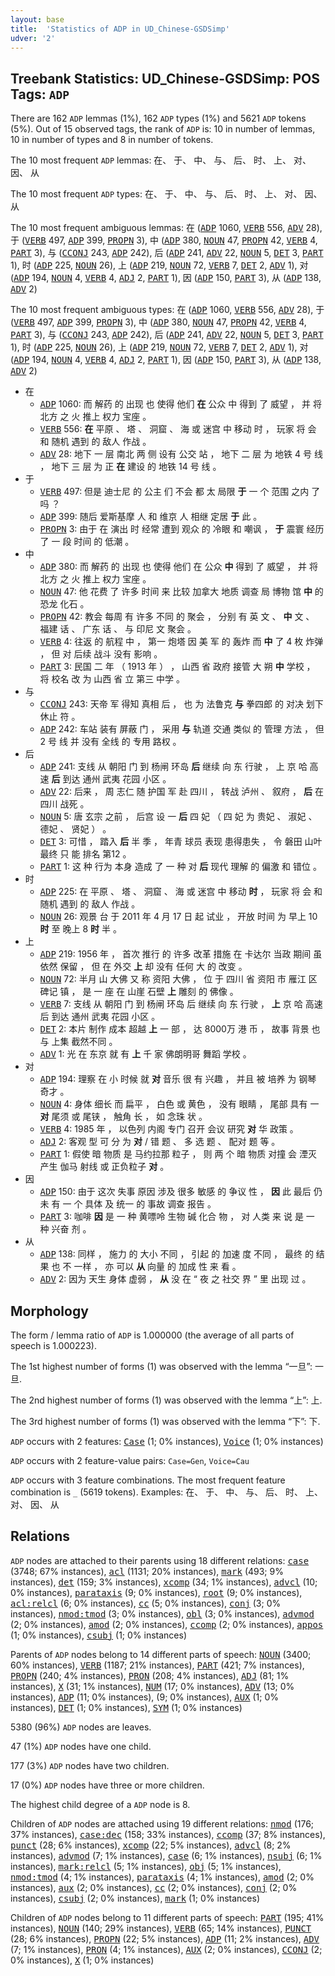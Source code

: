 ```yaml
---
layout: base
title:  'Statistics of ADP in UD_Chinese-GSDSimp'
udver: '2'
---
```


## Treebank Statistics: UD_Chinese-GSDSimp: POS Tags: `ADP`

There are 162 `ADP` lemmas (1%), 162 `ADP` types (1%) and 5621 `ADP` tokens (5%).
Out of 15 observed tags, the rank of `ADP` is: 10 in number of lemmas, 10 in number of types and 8 in number of tokens.

The 10 most frequent `ADP` lemmas: 在、 于、 中、 与、 后、 时、 上、 对、 因、 从

The 10 most frequent `ADP` types:  在、 于、 中、 与、 后、 时、 上、 对、 因、 从

The 10 most frequent ambiguous lemmas: 在 (<tt><a href="zh_gsdsimp-pos-ADP.html">ADP</a></tt> 1060, <tt><a href="zh_gsdsimp-pos-VERB.html">VERB</a></tt> 556, <tt><a href="zh_gsdsimp-pos-ADV.html">ADV</a></tt> 28), 于 (<tt><a href="zh_gsdsimp-pos-VERB.html">VERB</a></tt> 497, <tt><a href="zh_gsdsimp-pos-ADP.html">ADP</a></tt> 399, <tt><a href="zh_gsdsimp-pos-PROPN.html">PROPN</a></tt> 3), 中 (<tt><a href="zh_gsdsimp-pos-ADP.html">ADP</a></tt> 380, <tt><a href="zh_gsdsimp-pos-NOUN.html">NOUN</a></tt> 47, <tt><a href="zh_gsdsimp-pos-PROPN.html">PROPN</a></tt> 42, <tt><a href="zh_gsdsimp-pos-VERB.html">VERB</a></tt> 4, <tt><a href="zh_gsdsimp-pos-PART.html">PART</a></tt> 3), 与 (<tt><a href="zh_gsdsimp-pos-CCONJ.html">CCONJ</a></tt> 243, <tt><a href="zh_gsdsimp-pos-ADP.html">ADP</a></tt> 242), 后 (<tt><a href="zh_gsdsimp-pos-ADP.html">ADP</a></tt> 241, <tt><a href="zh_gsdsimp-pos-ADV.html">ADV</a></tt> 22, <tt><a href="zh_gsdsimp-pos-NOUN.html">NOUN</a></tt> 5, <tt><a href="zh_gsdsimp-pos-DET.html">DET</a></tt> 3, <tt><a href="zh_gsdsimp-pos-PART.html">PART</a></tt> 1), 时 (<tt><a href="zh_gsdsimp-pos-ADP.html">ADP</a></tt> 225, <tt><a href="zh_gsdsimp-pos-NOUN.html">NOUN</a></tt> 26), 上 (<tt><a href="zh_gsdsimp-pos-ADP.html">ADP</a></tt> 219, <tt><a href="zh_gsdsimp-pos-NOUN.html">NOUN</a></tt> 72, <tt><a href="zh_gsdsimp-pos-VERB.html">VERB</a></tt> 7, <tt><a href="zh_gsdsimp-pos-DET.html">DET</a></tt> 2, <tt><a href="zh_gsdsimp-pos-ADV.html">ADV</a></tt> 1), 对 (<tt><a href="zh_gsdsimp-pos-ADP.html">ADP</a></tt> 194, <tt><a href="zh_gsdsimp-pos-NOUN.html">NOUN</a></tt> 4, <tt><a href="zh_gsdsimp-pos-VERB.html">VERB</a></tt> 4, <tt><a href="zh_gsdsimp-pos-ADJ.html">ADJ</a></tt> 2, <tt><a href="zh_gsdsimp-pos-PART.html">PART</a></tt> 1), 因 (<tt><a href="zh_gsdsimp-pos-ADP.html">ADP</a></tt> 150, <tt><a href="zh_gsdsimp-pos-PART.html">PART</a></tt> 3), 从 (<tt><a href="zh_gsdsimp-pos-ADP.html">ADP</a></tt> 138, <tt><a href="zh_gsdsimp-pos-ADV.html">ADV</a></tt> 2)

The 10 most frequent ambiguous types:  在 (<tt><a href="zh_gsdsimp-pos-ADP.html">ADP</a></tt> 1060, <tt><a href="zh_gsdsimp-pos-VERB.html">VERB</a></tt> 556, <tt><a href="zh_gsdsimp-pos-ADV.html">ADV</a></tt> 28), 于 (<tt><a href="zh_gsdsimp-pos-VERB.html">VERB</a></tt> 497, <tt><a href="zh_gsdsimp-pos-ADP.html">ADP</a></tt> 399, <tt><a href="zh_gsdsimp-pos-PROPN.html">PROPN</a></tt> 3), 中 (<tt><a href="zh_gsdsimp-pos-ADP.html">ADP</a></tt> 380, <tt><a href="zh_gsdsimp-pos-NOUN.html">NOUN</a></tt> 47, <tt><a href="zh_gsdsimp-pos-PROPN.html">PROPN</a></tt> 42, <tt><a href="zh_gsdsimp-pos-VERB.html">VERB</a></tt> 4, <tt><a href="zh_gsdsimp-pos-PART.html">PART</a></tt> 3), 与 (<tt><a href="zh_gsdsimp-pos-CCONJ.html">CCONJ</a></tt> 243, <tt><a href="zh_gsdsimp-pos-ADP.html">ADP</a></tt> 242), 后 (<tt><a href="zh_gsdsimp-pos-ADP.html">ADP</a></tt> 241, <tt><a href="zh_gsdsimp-pos-ADV.html">ADV</a></tt> 22, <tt><a href="zh_gsdsimp-pos-NOUN.html">NOUN</a></tt> 5, <tt><a href="zh_gsdsimp-pos-DET.html">DET</a></tt> 3, <tt><a href="zh_gsdsimp-pos-PART.html">PART</a></tt> 1), 时 (<tt><a href="zh_gsdsimp-pos-ADP.html">ADP</a></tt> 225, <tt><a href="zh_gsdsimp-pos-NOUN.html">NOUN</a></tt> 26), 上 (<tt><a href="zh_gsdsimp-pos-ADP.html">ADP</a></tt> 219, <tt><a href="zh_gsdsimp-pos-NOUN.html">NOUN</a></tt> 72, <tt><a href="zh_gsdsimp-pos-VERB.html">VERB</a></tt> 7, <tt><a href="zh_gsdsimp-pos-DET.html">DET</a></tt> 2, <tt><a href="zh_gsdsimp-pos-ADV.html">ADV</a></tt> 1), 对 (<tt><a href="zh_gsdsimp-pos-ADP.html">ADP</a></tt> 194, <tt><a href="zh_gsdsimp-pos-NOUN.html">NOUN</a></tt> 4, <tt><a href="zh_gsdsimp-pos-VERB.html">VERB</a></tt> 4, <tt><a href="zh_gsdsimp-pos-ADJ.html">ADJ</a></tt> 2, <tt><a href="zh_gsdsimp-pos-PART.html">PART</a></tt> 1), 因 (<tt><a href="zh_gsdsimp-pos-ADP.html">ADP</a></tt> 150, <tt><a href="zh_gsdsimp-pos-PART.html">PART</a></tt> 3), 从 (<tt><a href="zh_gsdsimp-pos-ADP.html">ADP</a></tt> 138, <tt><a href="zh_gsdsimp-pos-ADV.html">ADV</a></tt> 2)


* 在
  * <tt><a href="zh_gsdsimp-pos-ADP.html">ADP</a></tt> 1060: 而 解药 的 出现 也 使得 他们 <b>在</b> 公众 中 得到 了 威望 ， 并 将 北方 之 火 推上 权力 宝座 。
  * <tt><a href="zh_gsdsimp-pos-VERB.html">VERB</a></tt> 556: <b>在</b> 平原 、 塔 、 洞窟 、 海 或 迷宫 中 移动 时 ， 玩家 将 会 和 随机 遇到 的 敌人 作战 。
  * <tt><a href="zh_gsdsimp-pos-ADV.html">ADV</a></tt> 28: 地下 一 层 南北 两 侧 设有 公交 站 ， 地下 二 层 为 地铁 4 号 线 ， 地下 三 层 为 正 <b>在</b> 建设 的 地铁 14 号 线 。
* 于
  * <tt><a href="zh_gsdsimp-pos-VERB.html">VERB</a></tt> 497: 但是 迪士尼 的 公主 们 不会 都 太 局限 <b>于</b> 一 个 范围 之内 了 吗 ？
  * <tt><a href="zh_gsdsimp-pos-ADP.html">ADP</a></tt> 399: 随后 爱斯基摩 人 和 维京 人 相继 定居 <b>于</b> 此 。
  * <tt><a href="zh_gsdsimp-pos-PROPN.html">PROPN</a></tt> 3: 由于 在 演出 时 经常 遭到 观众 的 冷眼 和 嘲讽 ， <b>于</b> 震寰 经历 了 一 段 时间 的 低潮 。
* 中
  * <tt><a href="zh_gsdsimp-pos-ADP.html">ADP</a></tt> 380: 而 解药 的 出现 也 使得 他们 在 公众 <b>中</b> 得到 了 威望 ， 并 将 北方 之 火 推上 权力 宝座 。
  * <tt><a href="zh_gsdsimp-pos-NOUN.html">NOUN</a></tt> 47: 他 花费 了 许多 时间 来 比较 加拿大 地质 调查 局 博物 馆 <b>中</b> 的 恐龙 化石 。
  * <tt><a href="zh_gsdsimp-pos-PROPN.html">PROPN</a></tt> 42: 教会 每周 有 许多 不同 的 聚会 ， 分别 有 英 文 、 <b>中</b> 文 、 福建 话 、 广东 话 、 与 印尼 文 聚会 。
  * <tt><a href="zh_gsdsimp-pos-VERB.html">VERB</a></tt> 4: 往返 的 航程 中 ， 第一 炮塔 因 美 军 的 轰炸 而 <b>中</b> 了 4 枚 炸弹 ， 但 对 后续 战斗 没有 影响 。
  * <tt><a href="zh_gsdsimp-pos-PART.html">PART</a></tt> 3: 民国 二 年 （ 1913 年 ） ， 山西 省 政府 接管 大 朔 <b>中</b> 学校 ， 将 校名 改 为 山西 省 立 第三 中学 。
* 与
  * <tt><a href="zh_gsdsimp-pos-CCONJ.html">CCONJ</a></tt> 243: 天帝 军 得知 真相 后 ， 也 为 法鲁克 <b>与</b> 拳四郎 的 对决 划下 休止 符 。
  * <tt><a href="zh_gsdsimp-pos-ADP.html">ADP</a></tt> 242: 车站 装有 屏蔽 门 ， 采用 <b>与</b> 轨道 交通 类似 的 管理 方法 ， 但 2 号 线 并 没有 全线 的 专用 路权 。
* 后
  * <tt><a href="zh_gsdsimp-pos-ADP.html">ADP</a></tt> 241: 支线 从 朝阳 门 到 杨闸 环岛 <b>后</b> 继续 向 东 行驶 ， 上 京 哈 高速 <b>后</b> 到达 通州 武夷 花园 小区 。
  * <tt><a href="zh_gsdsimp-pos-ADV.html">ADV</a></tt> 22: 后来 ， 周 志仁 随 护国 军 赴 四川 ， 转战 泸州 、 叙府 ， <b>后</b> 在 四川 战死 。
  * <tt><a href="zh_gsdsimp-pos-NOUN.html">NOUN</a></tt> 5: 唐 玄宗 之前 ， 后宫 设 一 <b>后</b> 四 妃 （ 四 妃 为 贵妃 、 淑妃 、 德妃 、 贤妃 ） 。
  * <tt><a href="zh_gsdsimp-pos-DET.html">DET</a></tt> 3: 可惜 ， 踏入 <b>后</b> 半 季 ， 年青 球员 表现 患得患失 ， 令 磐田 山叶 最终 只 能 排名 第12 。
  * <tt><a href="zh_gsdsimp-pos-PART.html">PART</a></tt> 1: 这 种 行为 本身 造成 了 一 种 对 <b>后</b> 现代 理解 的 偏激 和 错位 。
* 时
  * <tt><a href="zh_gsdsimp-pos-ADP.html">ADP</a></tt> 225: 在 平原 、 塔 、 洞窟 、 海 或 迷宫 中 移动 <b>时</b> ， 玩家 将 会 和 随机 遇到 的 敌人 作战 。
  * <tt><a href="zh_gsdsimp-pos-NOUN.html">NOUN</a></tt> 26: 观景 台 于 2011 年 4 月 17 日 起 试业 ， 开放 时间 为 早上 10 <b>时</b> 至 晚上 8 <b>时</b> 半 。
* 上
  * <tt><a href="zh_gsdsimp-pos-ADP.html">ADP</a></tt> 219: 1956 年 ， 首次 推行 的 许多 改革 措施 在 卡达尔 当政 期间 虽 依然 保留 ， 但 在 外交 <b>上</b> 却 没有 任何 大 的 改变 。
  * <tt><a href="zh_gsdsimp-pos-NOUN.html">NOUN</a></tt> 72: 半月 山 大佛 又 称 资阳 大佛 ， 位 于 四川 省 资阳 市 雁江 区 碑记 镇 ， 是 一 座 在 山崖 石壁 <b>上</b> 雕刻 的 佛像 。
  * <tt><a href="zh_gsdsimp-pos-VERB.html">VERB</a></tt> 7: 支线 从 朝阳 门 到 杨闸 环岛 后 继续 向 东 行驶 ， <b>上</b> 京 哈 高速 后 到达 通州 武夷 花园 小区 。
  * <tt><a href="zh_gsdsimp-pos-DET.html">DET</a></tt> 2: 本片 制作 成本 超越 <b>上</b> 一 部 ， 达 8000万 港 币 ， 故事 背景 也 与 上集 截然不同 。
  * <tt><a href="zh_gsdsimp-pos-ADV.html">ADV</a></tt> 1: 光 在 东京 就 有 <b>上</b> 千 家 佛朗明哥 舞蹈 学校 。
* 对
  * <tt><a href="zh_gsdsimp-pos-ADP.html">ADP</a></tt> 194: 理察 在 小 时候 就 <b>对</b> 音乐 很 有 兴趣 ， 并且 被 培养 为 钢琴 奇才 。
  * <tt><a href="zh_gsdsimp-pos-NOUN.html">NOUN</a></tt> 4: 身体 细长 而 扁平 ， 白色 或 黄色 ， 没有 眼睛 ， 尾部 具有 一 <b>对</b> 尾须 或 尾铗 ， 触角 长 ， 如 念珠 状 。
  * <tt><a href="zh_gsdsimp-pos-VERB.html">VERB</a></tt> 4: 1985 年 ， 以色列 内阁 专门 召开 会议 研究 <b>对</b> 华 政策 。
  * <tt><a href="zh_gsdsimp-pos-ADJ.html">ADJ</a></tt> 2: 客观 型 可 分 为 <b>对</b> / 错 题 、 多 选 题 、 配对 题 等 。
  * <tt><a href="zh_gsdsimp-pos-PART.html">PART</a></tt> 1: 假使 暗 物质 是 马约拉那 粒子 ， 则 两 个 暗 物质 对撞 会 湮灭 产生 伽马 射线 或 正负粒子 <b>对</b> 。
* 因
  * <tt><a href="zh_gsdsimp-pos-ADP.html">ADP</a></tt> 150: 由于 这次 失事 原因 涉及 很多 敏感 的 争议 性 ， <b>因</b> 此 最后 仍 未 有 一 个 具体 及 统一 的 事故 调查 报告 。
  * <tt><a href="zh_gsdsimp-pos-PART.html">PART</a></tt> 3: 咖啡 <b>因</b> 是 一 种 黄嘌呤 生物 碱 化合 物 ， 对 人类 来 说 是 一 种 兴奋 剂 。
* 从
  * <tt><a href="zh_gsdsimp-pos-ADP.html">ADP</a></tt> 138: 同样 ， 施力 的 大小 不同 ， 引起 的 加速 度 不同 ， 最终 的 结果 也 不 一样 ， 亦 可以 <b>从</b> 向量 的 加成 性 来 看 。
  * <tt><a href="zh_gsdsimp-pos-ADV.html">ADV</a></tt> 2: 因为 天生 身体 虚弱 ， <b>从</b> 没 在 “ 夜 之 社交 界 ” 里 出现 过 。

## Morphology

The form / lemma ratio of `ADP` is 1.000000 (the average of all parts of speech is 1.000223).

The 1st highest number of forms (1) was observed with the lemma “一旦”: 一旦.

The 2nd highest number of forms (1) was observed with the lemma “上”: 上.

The 3rd highest number of forms (1) was observed with the lemma “下”: 下.

`ADP` occurs with 2 features: <tt><a href="zh_gsdsimp-feat-Case.html">Case</a></tt> (1; 0% instances), <tt><a href="zh_gsdsimp-feat-Voice.html">Voice</a></tt> (1; 0% instances)

`ADP` occurs with 2 feature-value pairs: `Case=Gen`, `Voice=Cau`

`ADP` occurs with 3 feature combinations.
The most frequent feature combination is `_` (5619 tokens).
Examples: 在、 于、 中、 与、 后、 时、 上、 对、 因、 从


## Relations

`ADP` nodes are attached to their parents using 18 different relations: <tt><a href="zh_gsdsimp-dep-case.html">case</a></tt> (3748; 67% instances), <tt><a href="zh_gsdsimp-dep-acl.html">acl</a></tt> (1131; 20% instances), <tt><a href="zh_gsdsimp-dep-mark.html">mark</a></tt> (493; 9% instances), <tt><a href="zh_gsdsimp-dep-det.html">det</a></tt> (159; 3% instances), <tt><a href="zh_gsdsimp-dep-xcomp.html">xcomp</a></tt> (34; 1% instances), <tt><a href="zh_gsdsimp-dep-advcl.html">advcl</a></tt> (10; 0% instances), <tt><a href="zh_gsdsimp-dep-parataxis.html">parataxis</a></tt> (9; 0% instances), <tt><a href="zh_gsdsimp-dep-root.html">root</a></tt> (9; 0% instances), <tt><a href="zh_gsdsimp-dep-acl-relcl.html">acl:relcl</a></tt> (6; 0% instances), <tt><a href="zh_gsdsimp-dep-cc.html">cc</a></tt> (5; 0% instances), <tt><a href="zh_gsdsimp-dep-conj.html">conj</a></tt> (3; 0% instances), <tt><a href="zh_gsdsimp-dep-nmod-tmod.html">nmod:tmod</a></tt> (3; 0% instances), <tt><a href="zh_gsdsimp-dep-obl.html">obl</a></tt> (3; 0% instances), <tt><a href="zh_gsdsimp-dep-advmod.html">advmod</a></tt> (2; 0% instances), <tt><a href="zh_gsdsimp-dep-amod.html">amod</a></tt> (2; 0% instances), <tt><a href="zh_gsdsimp-dep-ccomp.html">ccomp</a></tt> (2; 0% instances), <tt><a href="zh_gsdsimp-dep-appos.html">appos</a></tt> (1; 0% instances), <tt><a href="zh_gsdsimp-dep-csubj.html">csubj</a></tt> (1; 0% instances)

Parents of `ADP` nodes belong to 14 different parts of speech: <tt><a href="zh_gsdsimp-pos-NOUN.html">NOUN</a></tt> (3400; 60% instances), <tt><a href="zh_gsdsimp-pos-VERB.html">VERB</a></tt> (1187; 21% instances), <tt><a href="zh_gsdsimp-pos-PART.html">PART</a></tt> (421; 7% instances), <tt><a href="zh_gsdsimp-pos-PROPN.html">PROPN</a></tt> (240; 4% instances), <tt><a href="zh_gsdsimp-pos-PRON.html">PRON</a></tt> (208; 4% instances), <tt><a href="zh_gsdsimp-pos-ADJ.html">ADJ</a></tt> (81; 1% instances), <tt><a href="zh_gsdsimp-pos-X.html">X</a></tt> (31; 1% instances), <tt><a href="zh_gsdsimp-pos-NUM.html">NUM</a></tt> (17; 0% instances), <tt><a href="zh_gsdsimp-pos-ADV.html">ADV</a></tt> (13; 0% instances), <tt><a href="zh_gsdsimp-pos-ADP.html">ADP</a></tt> (11; 0% instances),  (9; 0% instances), <tt><a href="zh_gsdsimp-pos-AUX.html">AUX</a></tt> (1; 0% instances), <tt><a href="zh_gsdsimp-pos-DET.html">DET</a></tt> (1; 0% instances), <tt><a href="zh_gsdsimp-pos-SYM.html">SYM</a></tt> (1; 0% instances)

5380 (96%) `ADP` nodes are leaves.

47 (1%) `ADP` nodes have one child.

177 (3%) `ADP` nodes have two children.

17 (0%) `ADP` nodes have three or more children.

The highest child degree of a `ADP` node is 8.

Children of `ADP` nodes are attached using 19 different relations: <tt><a href="zh_gsdsimp-dep-nmod.html">nmod</a></tt> (176; 37% instances), <tt><a href="zh_gsdsimp-dep-case-dec.html">case:dec</a></tt> (158; 33% instances), <tt><a href="zh_gsdsimp-dep-ccomp.html">ccomp</a></tt> (37; 8% instances), <tt><a href="zh_gsdsimp-dep-punct.html">punct</a></tt> (28; 6% instances), <tt><a href="zh_gsdsimp-dep-xcomp.html">xcomp</a></tt> (22; 5% instances), <tt><a href="zh_gsdsimp-dep-advcl.html">advcl</a></tt> (8; 2% instances), <tt><a href="zh_gsdsimp-dep-advmod.html">advmod</a></tt> (7; 1% instances), <tt><a href="zh_gsdsimp-dep-case.html">case</a></tt> (6; 1% instances), <tt><a href="zh_gsdsimp-dep-nsubj.html">nsubj</a></tt> (6; 1% instances), <tt><a href="zh_gsdsimp-dep-mark-relcl.html">mark:relcl</a></tt> (5; 1% instances), <tt><a href="zh_gsdsimp-dep-obj.html">obj</a></tt> (5; 1% instances), <tt><a href="zh_gsdsimp-dep-nmod-tmod.html">nmod:tmod</a></tt> (4; 1% instances), <tt><a href="zh_gsdsimp-dep-parataxis.html">parataxis</a></tt> (4; 1% instances), <tt><a href="zh_gsdsimp-dep-amod.html">amod</a></tt> (2; 0% instances), <tt><a href="zh_gsdsimp-dep-aux.html">aux</a></tt> (2; 0% instances), <tt><a href="zh_gsdsimp-dep-cc.html">cc</a></tt> (2; 0% instances), <tt><a href="zh_gsdsimp-dep-conj.html">conj</a></tt> (2; 0% instances), <tt><a href="zh_gsdsimp-dep-csubj.html">csubj</a></tt> (2; 0% instances), <tt><a href="zh_gsdsimp-dep-mark.html">mark</a></tt> (1; 0% instances)

Children of `ADP` nodes belong to 11 different parts of speech: <tt><a href="zh_gsdsimp-pos-PART.html">PART</a></tt> (195; 41% instances), <tt><a href="zh_gsdsimp-pos-NOUN.html">NOUN</a></tt> (140; 29% instances), <tt><a href="zh_gsdsimp-pos-VERB.html">VERB</a></tt> (65; 14% instances), <tt><a href="zh_gsdsimp-pos-PUNCT.html">PUNCT</a></tt> (28; 6% instances), <tt><a href="zh_gsdsimp-pos-PROPN.html">PROPN</a></tt> (22; 5% instances), <tt><a href="zh_gsdsimp-pos-ADP.html">ADP</a></tt> (11; 2% instances), <tt><a href="zh_gsdsimp-pos-ADV.html">ADV</a></tt> (7; 1% instances), <tt><a href="zh_gsdsimp-pos-PRON.html">PRON</a></tt> (4; 1% instances), <tt><a href="zh_gsdsimp-pos-AUX.html">AUX</a></tt> (2; 0% instances), <tt><a href="zh_gsdsimp-pos-CCONJ.html">CCONJ</a></tt> (2; 0% instances), <tt><a href="zh_gsdsimp-pos-X.html">X</a></tt> (1; 0% instances)

